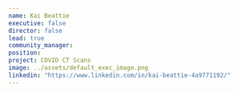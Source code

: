 ```yaml
---
name: Kai Beattie
executive: false
director: false
lead: true
community_manager:   
position: 
project: COVID CT Scans
image: ../assets/default_exec_image.png
linkedin: "https://www.linkedin.com/in/kai-beattie-4a9771192/"
---
```

